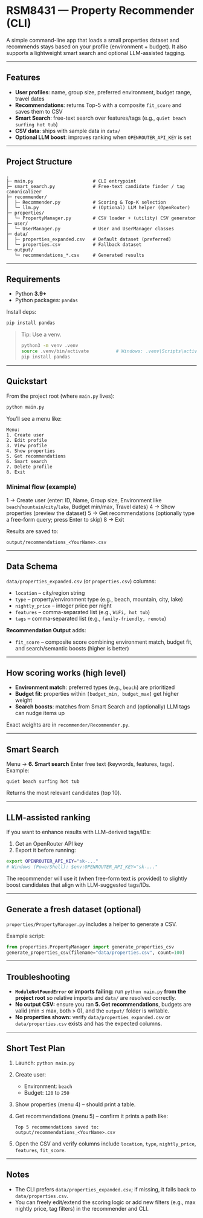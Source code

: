 # RSM8431 — Property Recommender (CLI)

A simple command-line app that loads a small properties dataset and recommends stays based on your profile (environment + budget). It also supports a lightweight smart search and optional LLM-assisted tagging.

---

## Features

* **User profiles**: name, group size, preferred environment, budget range, travel dates
* **Recommendations**: returns Top-5 with a composite `fit_score` and saves them to CSV
* **Smart Search**: free-text search over features/tags (e.g., `quiet beach surfing hot tub`)
* **CSV data**: ships with sample data in `data/`
* **Optional LLM boost**: improves ranking when `OPENROUTER_API_KEY` is set

---

## Project Structure

```
.
├─ main.py                      # CLI entrypoint
├─ smart_search.py              # Free-text candidate finder / tag canonicalizer
├─ recommender/
│  ├─ Recommender.py            # Scoring & Top-K selection
│  └─ llm.py                    # (Optional) LLM helper (OpenRouter)
├─ properties/
│  └─ PropertyManager.py        # CSV loader + (utility) CSV generator
├─ user/
│  └─ UserManager.py            # User and UserManager classes
├─ data/
│  ├─ properties_expanded.csv   # Default dataset (preferred)
│  └─ properties.csv            # Fallback dataset
└─ output/
   └─ recommendations_*.csv     # Generated results
```

---

## Requirements

* Python **3.9+**
* Python packages: `pandas`

Install deps:

```bash
pip install pandas
```

> Tip: Use a venv.
>
> ```bash
> python3 -m venv .venv
> source .venv/bin/activate          # Windows: .venv\Scripts\activate
> pip install pandas
> ```

---

## Quickstart

From the project root (where `main.py` lives):

```bash
python main.py
```

You’ll see a menu like:

```
Menu:
1. Create user
2. Edit profile
3. View profile
4. Show properties
5. Get recommendations
6. Smart search
7. Delete profile
8. Exit
```

### Minimal flow (example)

1 → Create user (enter: ID, Name, Group size, Environment like `beach`/`mountain`/`city`/`lake`, Budget min/max, Travel dates)
4 → Show properties (preview the dataset)
5 → Get recommendations (optionally type a free-form query; press Enter to skip)
8 → Exit

Results are saved to:

```
output/recommendations_<YourName>.csv
```

---

## Data Schema

`data/properties_expanded.csv` (or `properties.csv`) columns:

* `location` – city/region string
* `type` – property/environment type (e.g., beach, mountain, city, lake)
* `nightly_price` – integer price per night
* `features` – comma-separated list (e.g., `WiFi, hot tub`)
* `tags` – comma-separated list (e.g., `family-friendly, remote`)

**Recommendation Output** adds:

* `fit_score` – composite score combining environment match, budget fit, and search/semantic boosts (higher is better)

---

## How scoring works (high level)

* **Environment match**: preferred types (e.g., `beach`) are prioritized
* **Budget fit**: properties within `[budget_min, budget_max]` get higher weight
* **Search boosts**: matches from Smart Search and (optionally) LLM tags can nudge items up

Exact weights are in `recommender/Recommender.py`.

---

## Smart Search

Menu → **6. Smart search**
Enter free text (keywords, features, tags). Example:

```
quiet beach surfing hot tub
```

Returns the most relevant candidates (top 10).

---

## LLM-assisted ranking

If you want to enhance results with LLM-derived tags/IDs:

1. Get an OpenRouter API key
2. Export it before running:

```bash
export OPENROUTER_API_KEY="sk-..."
# Windows (PowerShell): $env:OPENROUTER_API_KEY="sk-..."
```

The recommender will use it (when free-form text is provided) to slightly boost candidates that align with LLM-suggested tags/IDs.

---

## Generate a fresh dataset (optional)

`properties/PropertyManager.py` includes a helper to generate a CSV.

Example script:

```python
from properties.PropertyManager import generate_properties_csv
generate_properties_csv(filename="data/properties.csv", count=100)
```

---

## Troubleshooting

* **`ModuleNotFoundError` or imports failing:** run `python main.py` **from the project root** so relative imports and `data/` are resolved correctly.
* **No output CSV:** ensure you ran **5. Get recommendations**, budgets are valid (min ≤ max, both > 0), and the `output/` folder is writable.
* **No properties shown:** verify `data/properties_expanded.csv` or `data/properties.csv` exists and has the expected columns.

---

## Short Test Plan

1. Launch: `python main.py`
2. Create user:

   * Environment: `beach`
   * Budget: `120` to `250`
3. Show properties (menu 4) – should print a table.
4. Get recommendations (menu 5) – confirm it prints a path like:

   ```
   Top 5 recommendations saved to: output/recommendations_<YourName>.csv
   ```
5. Open the CSV and verify columns include `location`, `type`, `nightly_price`, `features`, `fit_score`.

---

## Notes

* The CLI prefers `data/properties_expanded.csv`; if missing, it falls back to `data/properties.csv`.
* You can freely edit/extend the scoring logic or add new filters (e.g., max nightly price, tag filters) in the recommender and CLI.

